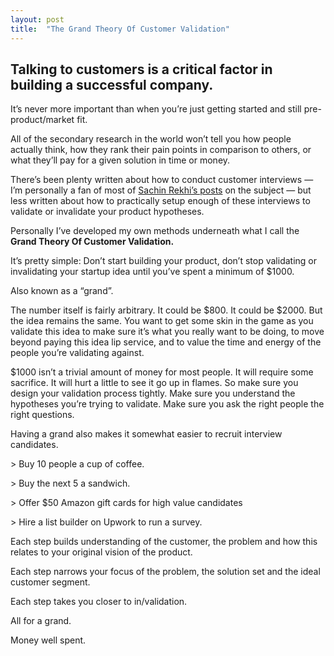 ```yaml
---
layout: post
title:  "The Grand Theory Of Customer Validation"
---
```


## Talking to customers is a critical factor in building a successful company.

It’s never more important than when you’re just getting started and still pre-product/market fit.

All of the secondary research in the world won’t tell you how people actually think, how they rank their pain points in comparison to others, or what they’ll pay for a given solution in time or money.

There’s been plenty written about how to conduct customer interviews — I’m personally a fan of most of [Sachin Rekhi’s posts](http://www.sachinrekhi.com/how-to-design-your-customer-validation-to-maximize-product-market-fit) on the subject — but less written about how to practically setup enough of these interviews to validate or invalidate your product hypotheses.

Personally I’ve developed my own methods underneath what I call the **Grand Theory Of Customer Validation.**

It’s pretty simple: Don’t start building your product, don’t stop validating or invalidating your startup idea until you’ve spent a minimum of $1000.

Also known as a “grand”.

The number itself is fairly arbitrary. It could be $800. It could be $2000. But the idea remains the same. You want to get some skin in the game as you validate this idea to make sure it’s what you really want to be doing, to move beyond paying this idea lip service, and to value the time and energy of the people you’re validating against.

$1000 isn’t a trivial amount of money for most people. It will require some sacrifice. It will hurt a little to see it go up in flames. So make sure you design your validation process tightly. Make sure you understand the hypotheses you’re trying to validate. Make sure you ask the right people the right questions.

Having a grand also makes it somewhat easier to recruit interview candidates.

&gt; Buy 10 people a cup of coffee.

&gt; Buy the next 5 a sandwich.

&gt; Offer $50 Amazon gift cards for high value candidates

&gt; Hire a list builder on Upwork to run a survey.

Each step builds understanding of the customer, the problem and how this relates to your original vision of the product.

Each step narrows your focus of the problem, the solution set and the ideal customer segment.

Each step takes you closer to in/validation.

All for a grand.

Money well spent.